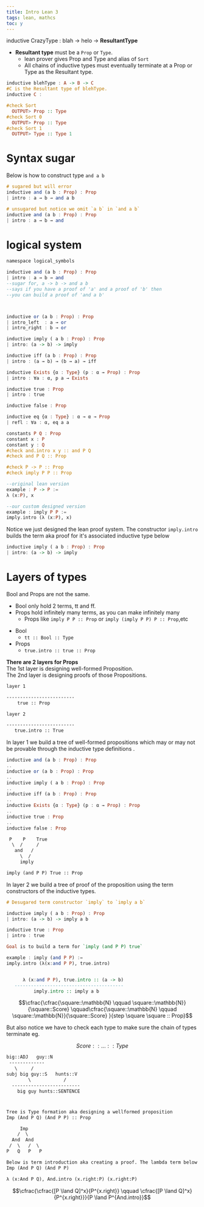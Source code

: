 ```yaml
---
title: Intro Lean 3
tags: lean, mathcs
toc: y
---
```


inductive CrazyType : blah -> helo -> **ResultantType**  

* **Resultant type**  must be a `Prop` or `Type`.
  * lean prover gives Prop and Type and alias of `Sort`
  * All chains of inductive types must eventually terminate at a Prop or Type as the Resultant type.

```hs
inductive blehType : A -> B -> C
#C is the Resultant type of blehType.
inductive C : 

```

```hs
#check Sort 
  OUTPUT> Prop :: Type
#check Sort 0  
  OUTPUT> Prop :: Type
#check Sort 1
  OUTPUT> Type :: Type 1
```

# Syntax sugar

Below is how to construct type `and a b`

```hs
# sugared but will error
inductive and (a b : Prop) : Prop
| intro : a → b → and a b
```

```hs
# unsugared but notice we omit `a b` in `and a b`
inductive and (a b : Prop) : Prop
| intro : a → b → and
```

# logical system

```hs
namespace logical_symbols

inductive and (a b : Prop) : Prop
| intro : a → b → and
--sugar for, a -> b -> and a b
--says if you have a proof of 'a' and a proof of 'b' then
--you can build a proof of 'and a b'



inductive or (a b : Prop) : Prop
| intro_left  : a → or
| intro_right : b → or

inductive imply ( a b : Prop) : Prop 
| intro: (a -> b) -> imply

inductive iff (a b : Prop) : Prop
| intro : (a → b) → (b → a) → iff

inductive Exists {α : Type} (p : α → Prop) : Prop
| intro : ∀a : α, p a → Exists

inductive true : Prop
| intro : true

inductive false : Prop

inductive eq {α : Type} : α → α → Prop
| refl : ∀a : α, eq a a
```

```hs
constants P Q : Prop
constant x : P 
constant y : Q
#check and.intro x y :: and P Q
#check and P Q :: Prop

#check P -> P :: Prop
#check imply P P :: Prop

```

```hs
--original lean version
example : P -> P :=
λ (x:P), x

--our custom designed version
example : imply P P :=
imply.intro (λ (x:P), x)
```

Notice we just designed the lean proof system.
The constructor `imply.intro` builds the term aka proof for it's associated inductive type below  
```hs
inductive imply ( a b : Prop) : Prop 
| intro: (a -> b) -> imply
```


# Layers of types

Bool and Props are not the same.  

* Bool only hold 2 terms, tt and ff.  
* Props hold infinitely many terms, as you can make infinitely many   
    * Props like `imply P P :: Prop` or `imply (imply P P) P :: Prop`,etc
<!--  -->
* Bool
  * `tt :: Bool :: Type`
* Props
  * `true.intro :: true :: Prop`

**There are 2 layers for Props**  
The 1st layer is designing well-formed Proposition.   
The 2nd layer is designing proofs of those Propositions.  


```txt
layer 1

-------------------------
    true :: Prop

layer 2

-------------------------
   true.intro :: True
```

In layer 1 we build a tree of well-formed propositions which may or may not be provable through the inductive type definitions .
```hs
inductive and (a b : Prop) : Prop
..
inductive or (a b : Prop) : Prop
..
inductive imply ( a b : Prop) : Prop 
..
inductive iff (a b : Prop) : Prop
..
inductive Exists {α : Type} (p : α → Prop) : Prop
..
inductive true : Prop
..
inductive false : Prop
```


```txt
 P    P    True
  \  /     /
   and   /
     \  /
     imply

imply (and P P) True :: Prop
```

In layer 2 we build a tree of proof of the proposition using the term constructors of the inductive types.

```hs
# Desugared term constructor `imply` to `imply a b`

inductive imply ( a b : Prop) : Prop 
| intro: (a -> b) -> imply a b

inductive true : Prop
| intro : true

Goal is to build a term for `imply (and P P) true`

example : imply (and P P) :=
imply.intro (λ(x:and P P), true.intro)


      λ (x:and P P), true.intro :: (a -> b)
   ----------------------------------------
          imply.intro :: imply a b
```



$$\cfrac{\cfrac{\square::\mathbb{N} \qquad \square::\mathbb{N}}{\square::Score} \qquad\cfrac{\square::\mathbb{N} \qquad \square::\mathbb{N}}{\square::Score} }{step \square \square :: Prop}$$

But also notice we have to check each type to make sure the chain of types terminate eg.

$$Score :: ... :: Type$$

```txt
big::ADJ   guy::N  
 -------------           
   \     /        
subj big guy::S   hunts::V
        \            /
  -------------------------
    big guy hunts::SENTENCE
```


# 

```txt
Tree is Type formation aka designing a wellformed proposition
Imp (And P Q) (And P P) :: Prop 

     Imp
    /  \
  And  And
 /  \   /  \
P   Q   P   P

Below is term introduction aka creating a proof. The lambda term below has type 
Imp (And P Q) (And P P)

λ (x:And P Q), And.intro (x.right:P) (x.right:P)  

```
 
$$\cfrac{\cfrac{[P \land Q]^x}{P^{x.right}} \qquad \cfrac{[P \land Q]^x}{P^{x.right}}}{P \land P^{And.intro}}$$